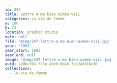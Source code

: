 ```yaml
---
id: 247
title: Lettre à ma bien aimée VIII
categories: La vie de femme
w: 100
h: 73
location: graphic studio
note: null
file: '@img/247-lettre-a-ma-bien-aimee-viii.jpg'
year: '1993'
year_start: 1993
year_end: null
image: '@img/247-lettre-a-ma-bien-aimee-viii.jpg'
uuid: 72dbc304-f73e-4de9-9b46-7ec243d1bc30
collections:
  - la-vie-de-femme
---
```



